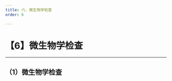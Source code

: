 ```yaml
---
title: 六、微生物学检查
order: 6

---
```


# 【6】微生物学检查

<kaodian :text="'临床检验基础记忆卡'" />

<!-- ###### 第十四章 精液检查

> 临床检验基础 -->

<beitiL/>

---

## （1）微生物学检查

<son :text="'临床检验基础检验记忆卡'" text1="（1）微生物学检查" :textOption="[['了解','专业知识','相关专业知识'],['了解','相关专业知识','专业知识'],['了解','相关专业知识','专业知识']]" />
